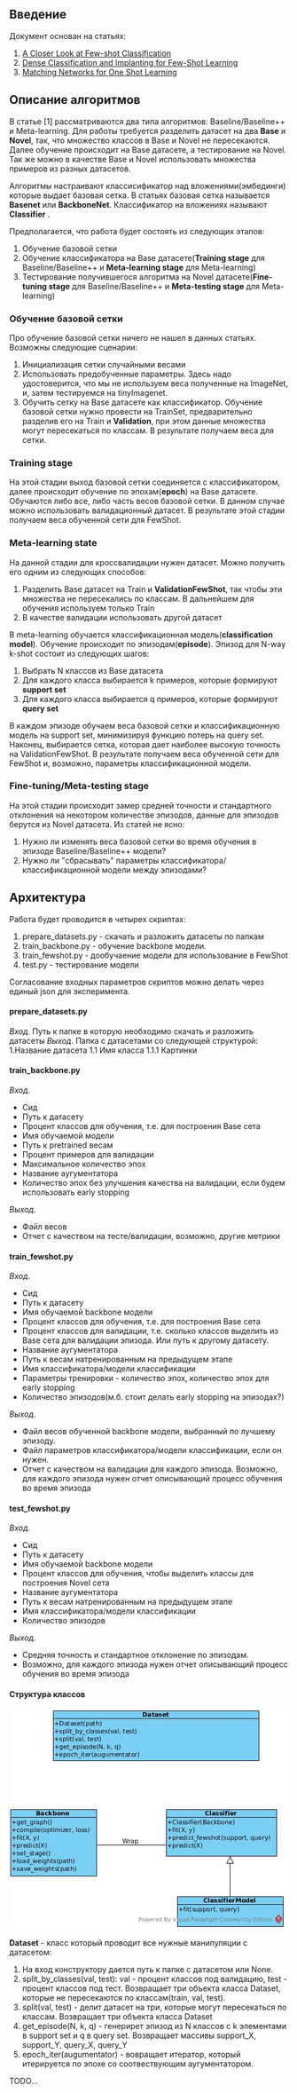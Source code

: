 ## Введение
Документ основан на статьях:

1. [A Closer Look at Few-shot Classification](https://openreview.net/pdf?id=HkxLXnAcFQ)
1. [Dense Classification and Implanting for Few-Shot Learning](https://arxiv.org/pdf/1903.05050.pdf)
1. [Matching Networks for One Shot Learning](https://arxiv.org/pdf/1606.04080.pdf)

## Описание алгоритмов
В статье [1] рассматриваются два типа алгоритмов: Baseline/Baseline++ и Meta-learning. 
Для работы требуется разделить датасет на два **Base** и **Novel**, так, что множество классов в Base и Novel не пересекаются. Далее обучение происходит на Base датасете, а тестирование на Novel. Так же можно в качестве Base и Novel использовать множества примеров из разных датасетов.

Алгоритмы настраивают классисификатор над вложениями(эмбединги) которые выдает базовая сетка. В статьях базовая сетка называется **Basenet** или **BackboneNet**. Классификатор на вложениях называют **Classifier** . 

Предполагается, что работа будет состоять из следующих этапов:
1. Обучение базовой сетки
1. Обучение классификатора на Base датасете(**Training stage** для Baseline/Baseline++ и **Meta-learning stage**  для Meta-learning)
1. Тестирование получившегося алгоритма на Novel датасете(**Fine-tuning stage** для Baseline/Baseline++ и **Meta-testing stage** для Meta-learning)

### Обучение базовой сетки
Про обучение базовой сетки ничего не нашел в данных статьях. Возможны следующие сценарии:
1. Инициализация сетки случайными весами
1. Использовать предобученные параметры. Здесь надо удостоверится, что мы не используем веса полученные на ImageNet, и, затем тестируемся на tinyImagenet.
1. Обучить сетку на Base датасете как классификатор. Обучение базовой сетки нужно провести на TrainSet, предварительно разделив его на Train и **Validation**, при этом данные множества могут пересекаться по классам.
В результате получаем веса для сетки.

### Training stage
На этой стадии выход базовой сетки соединяется с классификатором, далее происходит обучение по эпохам(**epoch**) на Base датасете. Обучаются либо все, либо часть весов базовой сетки. В данном случае можно использовать валидационный датасет.
В результате этой стадии получаем веса обученной сети для FewShot.

### Meta-learning state
На данной стадии для кроссвалидации нужен датасет. Можно получить его одним из следующих способов:
1. Разделить Base датасет на Train и **ValidationFewShot**, так чтобы эти множества не пересекались по классам. В дальнейшем для обучения используем только Train
1. В качестве валидации использовать другой датасет

В meta-learning обучается классификационная модель(**classification model**). Обучение происходит по эпизодам(**episode**). Эпизод для N-way k-shot состоит из следующих шагов:
1. Выбрать N классов из Base датасета
1. Для каждого класса выбирается k примеров, которые формируют **support set**
1. Для каждого класса выбирается q примеров, которые формируют **query set**

В каждом эпизоде обучаем веса базовой сетки и классификационную модель на support set, минимизируя функцию потерь на query set. Наконец, выбирается сетка, которая дает наиболее высокую точность на ValidationFewShot.
 В результате получаем веса обученной сети для FewShot и, возможно, параметры классификационной модели.

### Fine-tuning/Meta-testing stage
На этой стадии происходит замер средней точности и стандартного отклонения на некотором количестве эпизодов, данные для эпизодов берутся из Novel датасета.
 Из статей не ясно:
 1. Нужно ли изменять веса базовой сетки во время обучения в эпизоде Baseline/Baseline++ модели?
 1. Нужно ли "сбрасывать" параметры классификатора/классификационной модели между эпизодами?

## Архитектура
Работа будет проводится в четырех скриптах:
1. prepare_datasets.py - скачать и разложить датасеты по папкам
1. train_backbone.py - обучение backbone модели.
1. train_fewshot.py - дообучаение модели для использование в FewShot
1. test.py - тестирование модели

Согласование входных параметров скриптов можно делать через единый json для эксперимента.

#### prepare_datasets.py
*Вход*. Путь к папке в которую необходимо скачать и разложить датасеты
*Выход*. Папка с датасетами со следующей структурой:
1.Название датасета
1.1 Имя класса
1.1.1 Картинки

####  train_backbone.py
*Вход*. 
- Сид
- Путь к датасету
- Процент классов для обучения, т.е. для построения Base сета
- Имя обучаемой модели
- Путь к pretrained весам
- Процент примеров для валидации
- Максимальное количество эпох
- Название аугументатора
- Количество эпох без улучшения качества на валидации, если будем использовать early stopping

*Выход*. 
- Файл весов
- Отчет с качеством на тесте/валидации, возможно, другие метрики

####  train_fewshot.py
*Вход*. 
- Сид
- Путь к датасету
- Имя обучаемой backbone модели
- Процент классов для обучения, т.е. для построения Base сета
- Процент классов для валидации, т.е. сколько классов выделить из Base сета для валидации эпизода. Или путь к другому датасету.
- Название аугументатора
- Путь к весам натренированным на предыдущем этапе
- Имя классификатора/модели классификации
- Параметры тренировки - количество эпох, количество эпох для early stopping
- Количество эпизодов(м.б. стоит делать early stopping на эпизодах?)

*Выход*. 
- Файл весов обученной backbone модели, выбранный по лучшему эпизоду.
- Файл параметров классификатора/модели классификации, если он нужен.
- Отчет с качеством на валидации для каждого эпизода. Возможно, для каждого эпизода нужен отчет описывающий процесс обучения во время эпизода

####  test_fewshot.py
*Вход*. 
- Сид
- Путь к датасету
- Имя обучаемой backbone модели
- Процент классов для обучения, чтобы выделить классы для построения Novel сета
- Название аугументатора
- Путь к весам натренированным на предыдущем этапе
- Имя классификатора/модели классификации
- Количество эпизодов

*Выход*. 
- Средняя точность и стандартное отклонение по эпизодам.
- Возможно, для каждого эпизода нужен отчет описывающий процесс обучения во время эпизода

#### Структура классов
![Структура классов](imgs/Main.jpg)

**Dataset** - класс который проводит все нужные манипуляции с датасетом:
1. На вход конструктору дается путь к папке с датасетом или None.
1. split_by_classes(val, test): val - процент классов под валидацию, test - процент классов под тест. Возвращает три объекта класса Dataset, которые не пересекаются по классам(train, val, test).
1. split(val, test) - делит датасет на три, которые могут пересекаться по классам. Возвращает три объекта класса Dataset
1. get_episode(N, k, q) - генерирет эпизод из N классов с k элементами в support set и q в query set. Возвращает массивы support_X, support_Y, query_X, query_Y
1. epoch_iter(augumentator) - вовращает итератор, который итерируется по эпохе со соотвествующим аугументатором.

TODO...


